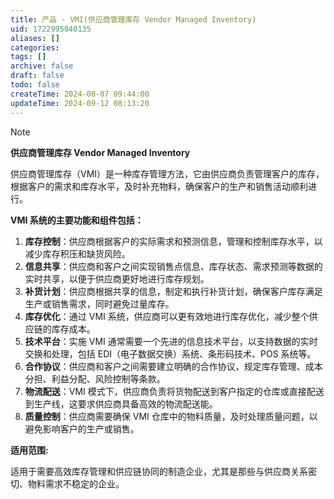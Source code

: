 ```yaml
---
title: 产品 - VMI(供应商管理库存 Vendor Managed Inventory)
uid: 1722995040135
aliases: []
categories: 
tags: []
archive: false
draft: false
todo: false
createTime: 2024-08-07 09:44:00
updateTime: 2024-09-12 08:13:20
---
```


> [!NOTE]
> **供应商管理库存 Vendor Managed Inventory**
>
> 供应商管理库存（VMI）是一种库存管理方法，它由供应商负责管理客户的库存，根据客户的需求和库存水平，及时补充物料，确保客户的生产和销售活动顺利进行。

**VMI 系统的主要功能和组件包括：**

1. **库存控制**：供应商根据客户的实际需求和预测信息，管理和控制库存水平，以减少库存积压和缺货风险。
2. **信息共享**：供应商和客户之间实现销售点信息、库存状态、需求预测等数据的实时共享，以便于供应商更好地进行库存规划。
3. **补货计划**：供应商根据共享的信息，制定和执行补货计划，确保客户库存满足生产或销售需求，同时避免过量库存。
4. **库存优化**：通过 VMI 系统，供应商可以更有效地进行库存优化，减少整个供应链的库存成本。
5. **技术平台**：实施 VMI 通常需要一个先进的信息技术平台，以支持数据的实时交换和处理，包括 EDI（电子数据交换）系统、条形码技术、POS 系统等。
6. **合作协议**：供应商和客户之间需要建立明确的合作协议，规定库存管理、成本分担、利益分配、风险控制等条款。
7. **物流配送**：VMI 模式下，供应商负责将货物配送到客户指定的仓库或直接配送到生产线，这要求供应商具备高效的物流配送能。
8. **质量控制**：供应商需要确保 VMI 仓库中的物料质量，及时处理质量问题，以避免影响客户的生产或销售。

**适用范围:**

适用于需要高效库存管理和供应链协同的制造企业，尤其是那些与供应商关系密切、物料需求不稳定的企业。
